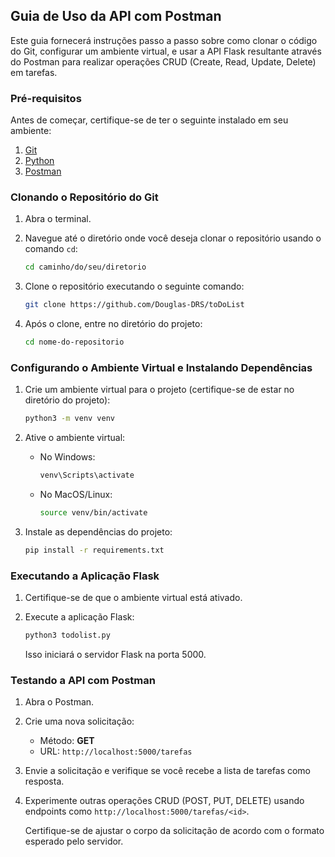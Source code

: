 ## Guia de Uso da API com Postman

Este guia fornecerá instruções passo a passo sobre como clonar o código do Git, configurar um ambiente virtual, e usar a API Flask resultante através do Postman para realizar operações CRUD (Create, Read, Update, Delete) em tarefas.

### Pré-requisitos

Antes de começar, certifique-se de ter o seguinte instalado em seu ambiente:

1. [Git](https://git-scm.com/)
2. [Python](https://www.python.org/downloads/)
3. [Postman](https://www.postman.com/)

### Clonando o Repositório do Git

1. Abra o terminal.

2. Navegue até o diretório onde você deseja clonar o repositório usando o comando `cd`:

    ```bash
    cd caminho/do/seu/diretorio
    ```

3. Clone o repositório executando o seguinte comando:

    ```bash
    git clone https://github.com/Douglas-DRS/toDoList
    ```
4. Após o clone, entre no diretório do projeto:

    ```bash
    cd nome-do-repositorio
    ```

### Configurando o Ambiente Virtual e Instalando Dependências

1. Crie um ambiente virtual para o projeto (certifique-se de estar no diretório do projeto):

    ```bash
    python3 -m venv venv
    ```

2. Ative o ambiente virtual:

    - No Windows:

        ```bash
        venv\Scripts\activate
        ```

    - No MacOS/Linux:

        ```bash
        source venv/bin/activate
        ```

3. Instale as dependências do projeto:

    ```bash
    pip install -r requirements.txt
    ```

### Executando a Aplicação Flask

1. Certifique-se de que o ambiente virtual está ativado.

2. Execute a aplicação Flask:

    ```bash
    python3 todolist.py
    ```

    Isso iniciará o servidor Flask na porta 5000.

### Testando a API com Postman

1. Abra o Postman.

2. Crie uma nova solicitação:

    - Método: **GET**
    - URL: `http://localhost:5000/tarefas`

3. Envie a solicitação e verifique se você recebe a lista de tarefas como resposta.

4. Experimente outras operações CRUD (POST, PUT, DELETE) usando endpoints como `http://localhost:5000/tarefas/<id>`.

    Certifique-se de ajustar o corpo da solicitação de acordo com o formato esperado pelo servidor.